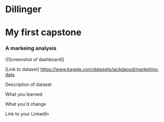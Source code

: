 # Dillinger

# My first capstone

### A markeing analysis

![Screenshot of dashboard])

[Link to dataset] https://www.kaggle.com/datasets/jackdaoud/marketing-data

Description of dataset



What you learned

What you'd change

Link to your LinkedIn
